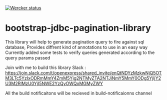 <a href="https://app.wercker.com/project/byKey/e6ac5fd420d89f7b22ad94e70a0f1a14">
  <img alt="Wercker status" src="https://app.wercker.com/status/e6ac5fd420d89f7b22ad94e70a0f1a14/s/master">
</a>

# bootstrap-jdbc-pagination-library

This library will help to generate pagination query to fire against sql database, 
Provides diffrent kind of annotations to use in an easy way
Currently added some tests to verify queries generated according to the query params passed

Join with me to build this library 
Slack : https://join.slack.com/t/openexpress/shared_invite/enQtNDYzMzkwNjQ5OTM3LTc5YzIxODRmMmY4ZmM5Yjg2NTMyZTA2NTJiNmY5MmY0ODg5YjljY2U3M2RlMzU0YjI5NWE2YzQyOWQxMGMyZWY

All the build notificaitons will be recieved in build-notificaionns channel 
